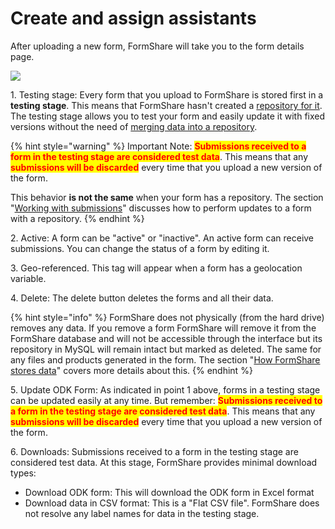 # Create and assign assistants

After uploading a new form, FormShare will take you to the form details page.

![](../../.gitbook/assets/form\_details\_01\_captions.png)

1\. Testing stage: Every form that you upload to FormShare is stored first in a **testing stage**. This means that FormShare hasn't created a [repository for it](../../fundamentals/repositories/how-formshare-stores-data.md). The testing stage allows you to test your form and easily update it with fixed versions without the need of [merging data into a repository](../../data-management/for-designers/working-with-submissions.md).

{% hint style="warning" %}
Important Note: <mark style="color:red;">**Submissions received to a form in the testing stage are considered test data**</mark>. This means that any <mark style="color:red;">**submissions will be discarded**</mark> every time that you upload a new version of the form.

This behavior **is not the same** when your form has a repository. The section "[Working with submissions](../../data-management/for-designers/working-with-submissions.md)" discusses how to perform updates to a form with a repository.
{% endhint %}

2\. Active: A form can be "active" or "inactive". An active form can receive submissions. You can change the status of a form by editing it.

3\. Geo-referenced. This tag will appear when a form has a geolocation variable.

4\. Delete: The delete button deletes the forms and all their data.

{% hint style="info" %}
FormShare does not physically (from the hard drive) removes any data. If you remove a form FormShare will remove it from the FormShare database and will not be accessible through the interface but its repository in MySQL will remain intact but marked as deleted. The same for any files and products generated in the form. The section "[How FormShare stores data](../../fundamentals/repositories/how-formshare-stores-data.md)" covers more details about this.
{% endhint %}

5\. Update ODK Form: As indicated in point 1 above, forms in a testing stage can be updated easily at any time. But remember: <mark style="color:red;">**Submissions received to a form in the testing stage are considered test data**</mark>. This means that any <mark style="color:red;">**submissions will be discarded**</mark> every time that you upload a new version of the form.

6\. Downloads: Submissions received to a form in the testing stage are considered test data. At this stage, FormShare provides minimal download types:

* Download ODK form: This will download the ODK form in Excel format
* Download data in CSV format: This is a "Flat CSV file". FormShare does not resolve any label names for data in the testing stage.&#x20;
